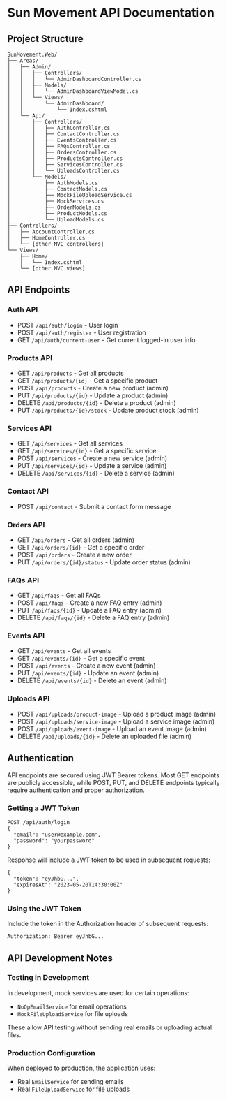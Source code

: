 # Sun Movement API Documentation

## Project Structure

```
SunMovement.Web/
├── Areas/
│   ├── Admin/
│   │   ├── Controllers/
│   │   │   └── AdminDashboardController.cs
│   │   ├── Models/
│   │   │   └── AdminDashboardViewModel.cs
│   │   └── Views/
│   │       └── AdminDashboard/
│   │           └── Index.cshtml
│   └── Api/
│       ├── Controllers/
│       │   ├── AuthController.cs
│       │   ├── ContactController.cs
│       │   ├── EventsController.cs
│       │   ├── FAQsController.cs
│       │   ├── OrdersController.cs
│       │   ├── ProductsController.cs
│       │   ├── ServicesController.cs
│       │   └── UploadsController.cs
│       └── Models/
│           ├── AuthModels.cs
│           ├── ContactModels.cs
│           ├── MockFileUploadService.cs
│           ├── MockServices.cs
│           ├── OrderModels.cs
│           ├── ProductModels.cs
│           └── UploadModels.cs
├── Controllers/
│   ├── AccountController.cs
│   ├── HomeController.cs
│   └── [other MVC controllers]
└── Views/
    ├── Home/
    │   └── Index.cshtml
    └── [other MVC views]
```

## API Endpoints

### Auth API

- POST `/api/auth/login` - User login
- POST `/api/auth/register` - User registration
- GET `/api/auth/current-user` - Get current logged-in user info

### Products API

- GET `/api/products` - Get all products
- GET `/api/products/{id}` - Get a specific product
- POST `/api/products` - Create a new product (admin)
- PUT `/api/products/{id}` - Update a product (admin)
- DELETE `/api/products/{id}` - Delete a product (admin)
- PUT `/api/products/{id}/stock` - Update product stock (admin)

### Services API

- GET `/api/services` - Get all services
- GET `/api/services/{id}` - Get a specific service
- POST `/api/services` - Create a new service (admin)
- PUT `/api/services/{id}` - Update a service (admin)
- DELETE `/api/services/{id}` - Delete a service (admin)

### Contact API

- POST `/api/contact` - Submit a contact form message

### Orders API

- GET `/api/orders` - Get all orders (admin)
- GET `/api/orders/{id}` - Get a specific order
- POST `/api/orders` - Create a new order
- PUT `/api/orders/{id}/status` - Update order status (admin)

### FAQs API

- GET `/api/faqs` - Get all FAQs
- POST `/api/faqs` - Create a new FAQ entry (admin)
- PUT `/api/faqs/{id}` - Update a FAQ entry (admin)
- DELETE `/api/faqs/{id}` - Delete a FAQ entry (admin)

### Events API

- GET `/api/events` - Get all events
- GET `/api/events/{id}` - Get a specific event
- POST `/api/events` - Create a new event (admin)
- PUT `/api/events/{id}` - Update an event (admin)
- DELETE `/api/events/{id}` - Delete an event (admin)

### Uploads API

- POST `/api/uploads/product-image` - Upload a product image (admin)
- POST `/api/uploads/service-image` - Upload a service image (admin)
- POST `/api/uploads/event-image` - Upload an event image (admin)
- DELETE `/api/uploads/{id}` - Delete an uploaded file (admin)

## Authentication

API endpoints are secured using JWT Bearer tokens. Most GET endpoints are publicly accessible, while POST, PUT, and DELETE endpoints typically require authentication and proper authorization.

### Getting a JWT Token

```
POST /api/auth/login
{
  "email": "user@example.com",
  "password": "yourpassword"
}
```

Response will include a JWT token to be used in subsequent requests:

```
{
  "token": "eyJhbG...",
  "expiresAt": "2023-05-20T14:30:00Z"
}
```

### Using the JWT Token

Include the token in the Authorization header of subsequent requests:

```
Authorization: Bearer eyJhbG...
```

## API Development Notes

### Testing in Development

In development, mock services are used for certain operations:
- `NoOpEmailService` for email operations
- `MockFileUploadService` for file uploads

These allow API testing without sending real emails or uploading actual files.

### Production Configuration

When deployed to production, the application uses:
- Real `EmailService` for sending emails
- Real `FileUploadService` for file uploads
